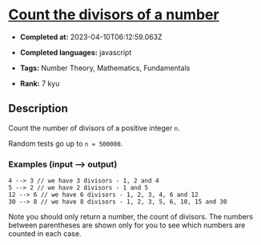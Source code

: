 # [Count the divisors of a number](https://www.codewars.com/kata/542c0f198e077084c0000c2e)

- **Completed at:** 2023-04-10T06:12:59.063Z

- **Completed languages:** javascript

- **Tags:** Number Theory, Mathematics, Fundamentals

- **Rank:** 7 kyu

## Description

Count the number of divisors of a positive integer `n`.

Random tests go up to `n = 500000`.

### Examples (input --> output)
```
4 --> 3 // we have 3 divisors - 1, 2 and 4
5 --> 2 // we have 2 divisors - 1 and 5
12 --> 6 // we have 6 divisors - 1, 2, 3, 4, 6 and 12
30 --> 8 // we have 8 divisors - 1, 2, 3, 5, 6, 10, 15 and 30
```
Note you should only return a number, the count of divisors. The numbers between parentheses are shown only for you to see which numbers are counted in each case.

